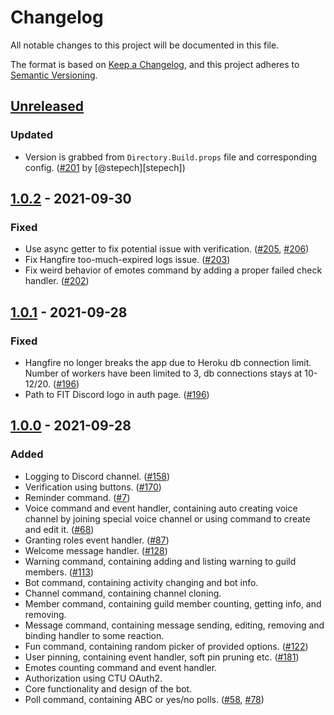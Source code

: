 ﻿# Changelog

All notable changes to this project will be documented in this file.

The format is based on [Keep a Changelog](https://keepachangelog.com/en/1.0.0/),
and this project adheres to [Semantic Versioning](https://semver.org/spec/v2.0.0.html).

## [Unreleased]

### Updated

- Version is grabbed from `Directory.Build.props` file and corresponding config. ([#201](https://github.com/fit-ctu-discord/honza-botner/pull/201) by [@stepech][stepech]) 

## [1.0.2] - 2021-09-30

### Fixed

- Use async getter to fix potential issue with verification. ([#205](https://github.com/fit-ctu-discord/honza-botner/pull/205), [#206](https://github.com/fit-ctu-discord/honza-botner/pull/206))
- Fix Hangfire too-much-expired logs issue. ([#203](https://github.com/fit-ctu-discord/honza-botner/pull/203))
- Fix weird behavior of emotes command by adding a proper failed check handler. ([#202](https://github.com/fit-ctu-discord/honza-botner/pull/202))

## [1.0.1] - 2021-09-28

### Fixed

- Hangfire no longer breaks the app due to Heroku db connection limit. Number of workers have been limited to 3, db connections stays at 10-12/20. ([#196](https://github.com/fit-ctu-discord/honza-botner/pull/196))
- Path to FIT Discord logo in auth page. ([#196](https://github.com/fit-ctu-discord/honza-botner/pull/196))

## [1.0.0] - 2021-09-28

### Added

- Logging to Discord channel. ([#158](https://github.com/fit-ctu-discord/honza-botner/issues/158))
- Verification using buttons. ([#170](https://github.com/fit-ctu-discord/honza-botner/pull/170))
- Reminder command. ([#7](https://github.com/fit-ctu-discord/honza-botner/issues/7))
- Voice command and event handler, containing auto creating voice channel by joining special voice channel or using command to create and edit it. ([#68](https://github.com/fit-ctu-discord/honza-botner/pull/68))
- Granting roles event handler. ([#87](https://github.com/fit-ctu-discord/honza-botner/pull/87))
- Welcome message handler. ([#128](https://github.com/fit-ctu-discord/honza-botner/pull/128))
- Warning command, containing adding and listing warning to guild members. ([#113](https://github.com/fit-ctu-discord/honza-botner/pull/113))
- Bot command, containing activity changing and bot info.
- Channel command, containing channel cloning.
- Member command, containing guild member counting, getting info, and removing.
- Message command, containing message sending, editing, removing and binding handler to some reaction.
- Fun command, containing random picker of provided options. ([#122](https://github.com/fit-ctu-discord/honza-botner/pull/122))
- User pinning, containing event handler, soft pin pruning etc. ([#181](https://github.com/fit-ctu-discord/honza-botner/pull/181))
- Emotes counting command and event handler.
- Authorization using CTU OAuth2.
- Core functionality and design of the bot.
- Poll command, containing ABC or yes/no polls. ([#58](https://github.com/fit-ctu-discord/honza-botner/pull/58), [#78](https://github.com/fit-ctu-discord/honza-botner/pull/78))

[Unreleased]: https://github.com/https://github.com/fit-ctu-discord/honza-botner/compare/v1.0.2...HEAD
[1.0.2]: https://github.com/fit-ctu-discord/honza-botner/compare/v1.0.2...v1.0.1
[1.0.1]: https://github.com/fit-ctu-discord/honza-botner/compare/v1.0.1...v1.0.0
[1.0.0]: https://github.com/fit-ctu-discord/honza-botner/releases/tag/v1.0.0

